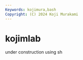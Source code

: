 ```yaml
---
Keywords: kojimura,bash
Copyright: (C) 2024 Koji Murakami
---
```


# kojimlab

under construction
using sh
